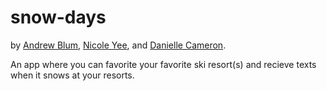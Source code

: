 # snow-days

by [Andrew Blum](https://github.com/axblum/), [Nicole Yee](https://github.com/themcny), and [Danielle Cameron](https://github.com/danyell85).

An app where you can favorite your favorite ski resort(s) and recieve texts when it snows at your resorts.
